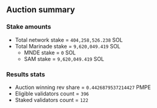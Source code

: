 ## Auction summary

### Stake amounts
- Total network stake = `404,258,526.238` SOL
- Total Marinade stake = `9,620,049.419` SOL
  - MNDE stake = `0` SOL
  - SAM stake = `9,620,049.419` SOL

### Results stats
- Auction winning rev share = `0.4426879537214427` PMPE
- Eligible validators count = `396`
- Staked validators count = `122`

